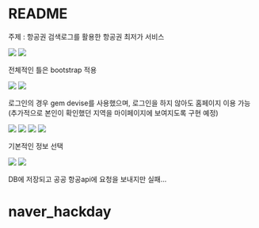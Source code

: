 # README

주제 : 항공권 검색로그를 활용한 항공권 최저가 서비스

<div>
  <img src="https://user-images.githubusercontent.com/37283474/47763172-ec5d2300-dd02-11e8-9173-c338ff5671ff.png">
  <img src="https://user-images.githubusercontent.com/37283474/47763904-03e9db00-dd06-11e8-929c-287fc234be34.png">
</div>

전체적인 틀은 bootstrap 적용

<div>
  <img src="https://user-images.githubusercontent.com/37283474/47764006-8a9eb800-dd06-11e8-82bb-dc0acf77bc27.png">
  <img src="https://user-images.githubusercontent.com/37283474/47764048-c3d72800-dd06-11e8-8b47-9bb059982cde.png">
</div>

로그인의 경우 gem devise를 사용했으며, 로그인을 하지 않아도 홈페이지 이용 가능
(추가적으로 본인이 확인했던 지역을 마이페이지에 보여지도록 구현 예정)

<div>
  <img src="https://user-images.githubusercontent.com/37283474/47766564-9b552b00-dd12-11e8-888a-d427ca19f87a.png">
  <img src="https://user-images.githubusercontent.com/37283474/47766590-c93a6f80-dd12-11e8-99b0-c5804f7eb079.png">
  <img src="https://user-images.githubusercontent.com/37283474/47766612-ee2ee280-dd12-11e8-9d47-e3977ef9462c.png">
  <img src="https://user-images.githubusercontent.com/37283474/47766628-0b63b100-dd13-11e8-857f-1fbf2bf2f587.png">
</div>

기본적인 정보 선택

<div>
  <img src="https://user-images.githubusercontent.com/37283474/47767512-4c5dc480-dd17-11e8-905b-4c24c352c471.png">
  <img src="https://user-images.githubusercontent.com/37283474/47767422-e5d8a680-dd16-11e8-84a3-7d039ed3591c.png">
</div>

DB에 저장되고 공공 항공api에 요청을 보내지만 실패...

# naver_hackday
